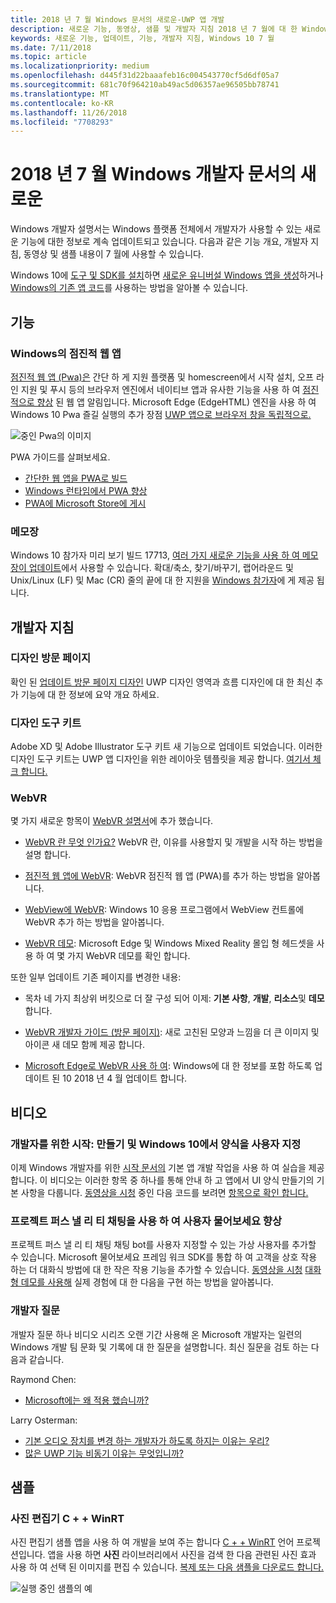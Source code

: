 ```yaml
---
title: 2018 년 7 월 Windows 문서의 새로운-UWP 앱 개발
description: 새로운 기능, 동영상, 샘플 및 개발자 지침 2018 년 7 월에 대 한 Windows 10 개발자 설명서에 추가한 합니다.
keywords: 새로운 기능, 업데이트, 기능, 개발자 지침, Windows 10 7 월
ms.date: 7/11/2018
ms.topic: article
ms.localizationpriority: medium
ms.openlocfilehash: d445f31d22baaafeb16c004543770cf5d6df05a7
ms.sourcegitcommit: 681c70f964210ab49ac5d06357ae96505bb78741
ms.translationtype: MT
ms.contentlocale: ko-KR
ms.lasthandoff: 11/26/2018
ms.locfileid: "7708293"
---
```

# <a name="whats-new-in-the-windows-developer-docs-in-july-2018"></a>2018 년 7 월 Windows 개발자 문서의 새로운

Windows 개발자 설명서는 Windows 플랫폼 전체에서 개발자가 사용할 수 있는 새로운 기능에 대한 정보로 계속 업데이트되고 있습니다. 다음과 같은 기능 개요, 개발자 지침, 동영상 및 샘플 내용이 7 월에 사용할 수 있습니다.

Windows 10에 [도구 및 SDK를 설치](http://go.microsoft.com/fwlink/?LinkId=821431)하면 [새로운 유니버설 Windows 앱을 생성](../get-started/create-uwp-apps.md)하거나 [Windows의 기존 앱 코드](../porting/index.md)를 사용하는 방법을 알아볼 수 있습니다.

## <a name="features"></a>기능

### <a name="progressive-web-apps-on-windows"></a>Windows의 점진적 웹 앱

[점진적 웹 앱 (Pwa)은](https://developer.microsoft.com/windows/pwa) 간단 하 게 지원 플랫폼 및 homescreen에서 시작 설치, 오프 라인 지원 및 푸시 등의 브라우저 엔진에서 네이티브 앱과 유사한 기능을 사용 하 여 [점진적으로 향상](https://wikipedia.org/wiki/Progressive_enhancement) 된 웹 앱 알림입니다. Microsoft Edge (EdgeHTML) 엔진을 사용 하 여 Windows 10 Pwa 즐길 실행의 추가 장점 [UWP 앱으로 브라우저 창을 독립적으로.](https://docs.microsoft.com/microsoft-edge/progressive-web-apps/windows-features)

![중인 Pwa의 이미지](images/progressive-web-apps.jpg)

PWA 가이드를 살펴보세요.

* [간단한 웹 앱을 PWA로 빌드](https://docs.microsoft.com/microsoft-edge/progressive-web-apps/get-started)
* [Windows 런타임에서 PWA 향상](https://docs.microsoft.com/en-us/microsoft-edge/progressive-web-apps/windows-features)
* [PWA에 Microsoft Store에 게시](https://docs.microsoft.com/microsoft-edge/progressive-web-apps/microsoft-store)

### <a name="notepad"></a>메모장

Windows 10 참가자 미리 보기 빌드 17713, [여러 가지 새로운 기능을 사용 하 여 메모장이 업데이트](http://aka.ms/ant-man)에서 사용할 수 있습니다. 확대/축소, 찾기/바꾸기, 랩어라운드 및 Unix/Linux (LF) 및 Mac (CR) 줄의 끝에 대 한 지원을 [Windows 참가자](https://insider.windows.com/)에 게 제공 됩니다. 

## <a name="developer-guidance"></a>개발자 지침

### <a name="design-landing-page"></a>디자인 방문 페이지

확인 된 [업데이트 방문 페이지 디자인](https://developer.microsoft.com/windows/apps/design) UWP 디자인 영역과 흐름 디자인에 대 한 최신 추가 기능에 대 한 정보에 요약 개요 하세요.

### <a name="design-toolkits"></a>디자인 도구 키트

Adobe XD 및 Adobe Illustrator 도구 키트 새 기능으로 업데이트 되었습니다. 이러한 디자인 도구 키트는 UWP 앱 디자인을 위한 레이아웃 템플릿을 제공 합니다. [여기서 체크 합니다.](../design/downloads/index.md)

### <a name="webvr"></a>WebVR

몇 가지 새로운 항목이 [WebVR 설명서](https://docs.microsoft.com/microsoft-edge/webvr/
)에 추가 했습니다.

* [WebVR 란 무엇 인가요?](https://docs.microsoft.com/microsoft-edge/webvr/what-is-webvr
) WebVR 란, 이유를 사용할지 및 개발을 시작 하는 방법을 설명 합니다.

* [점진적 웹 앱에 WebVR](https://docs.microsoft.com/microsoft-edge/webvr/webvr-in-pwas): WebVR 점진적 웹 앱 (PWA)를 추가 하는 방법을 알아봅니다.

* [WebView에 WebVR](https://docs.microsoft.com/microsoft-edge/webvr/webvr-in-webview): Windows 10 응용 프로그램에서 WebView 컨트롤에 WebVR 추가 하는 방법을 알아봅니다.

* [WebVR 데모](https://docs.microsoft.com/microsoft-edge/webvr/demos): Microsoft Edge 및 Windows Mixed Reality 몰입 형 헤드셋을 사용 하 여 몇 가지 WebVR 데모를 확인 합니다.

또한 일부 업데이트 기존 페이지를 변경한 내용:

* 목차 네 가지 최상위 버킷으로 더 잘 구성 되어 이제: **기본 사항**, **개발**, **리소스**및 **데모**합니다.

* [WebVR 개발자 가이드 (방문 페이지)](https://docs.microsoft.com/microsoft-edge/webvr/): 새로 고친된 모양과 느낌을 더 큰 이미지 및 아이콘 새 데모 함께 제공 합니다.

* [Microsoft Edge로 WebVR 사용 하 여](https://docs.microsoft.com/microsoft-edge/webvr/webvr-with-edge): Windows에 대 한 정보를 포함 하도록 업데이트 된 10 2018 년 4 월 업데이트 합니다.

## <a name="videos"></a>비디오

### <a name="get-started-for-devs-create-and-customize-a-form-on-windows-10"></a>개발자를 위한 시작: 만들기 및 Windows 10에서 양식을 사용자 지정

이제 Windows 개발자를 위한 [시작 문서의](../get-started/index.md) 기본 앱 개발 작업을 사용 하 여 실습을 제공 합니다. 이 비디오는 이러한 항목 중 하나를 통해 안내 하 고 앱에서 UI 양식 만들기의 기본 사항을 다룹니다. [동영상을 시청](https://www.youtube.com/watch?v=AgngKzq4hKI&feature=youtu.be) 중인 다음 코드를 보려면 [항목으로 확인 합니다.](http://aka.ms/CreateForms)

### <a name="enhance-your-bot-with-project-personality-chat"></a>프로젝트 퍼스 낼 리 티 채팅을 사용 하 여 사용자 물어보세요 향상

프로젝트 퍼스 낼 리 티 채팅 채팅 bot를 사용자 지정할 수 있는 가상 사용자를 추가할 수 있습니다. Microsoft 물어보세요 프레임 워크 SDK를 통합 하 여 고객을 상호 작용 하는 더 대화식 방법에 대 한 작은 작용 기능을 추가할 수 있습니다. [동영상을 시청](https://www.youtube.com/watch?v=5C_uD8g2QKg&feature=youtu.be) [대화형 데모를 사용해](http://aka.ms/PersonalityChat) 실제 경험에 대 한 다음을 구현 하는 방법을 알아봅니다.

### <a name="one-dev-question"></a>개발자 질문

개발자 질문 하나 비디오 시리즈 오랜 기간 사용해 온 Microsoft 개발자는 일련의 Windows 개발 팀 문화 및 기록에 대 한 질문을 설명합니다. 최신 질문을 검토 하는 다음과 같습니다.

Raymond Chen:

* [Microsoft에는 왜 적용 했습니까?](https://www.youtube.com/watch?v=oL8ymamkEMU&feature=youtu.be)

Larry Osterman:

* [기본 오디오 장치를 변경 하는 개발자가 하도록 하지는 이유는 우리?](https://www.youtube.com/watch?v=6aNUoVfbnmg&feature=youtu.be)
* [많은 UWP 기능 비동기 이유는 무엇입니까?](https://www.youtube.com/watch?v=5M724QIy1Mk&feature=youtu.be)

## <a name="samples"></a>샘플

### <a name="photo-editor-cwinrt"></a>사진 편집기 C + + WinRT

사진 편집기 샘플 앱을 사용 하 여 개발을 보여 주는 합니다 [C + + WinRT](../cpp-and-winrt-apis/intro-to-using-cpp-with-winrt.md) 언어 프로젝션입니다. 앱을 사용 하면 **사진** 라이브러리에서 사진을 검색 한 다음 관련된 사진 효과 사용 하 여 선택 된 이미지를 편집 수 있습니다. [복제 또는 다음 샘플을 다운로드 합니다.](https://github.com/Microsoft/Windows-appsample-photo-editor)

![실행 중인 샘플의 예](images/photo-editor-banner.png)
